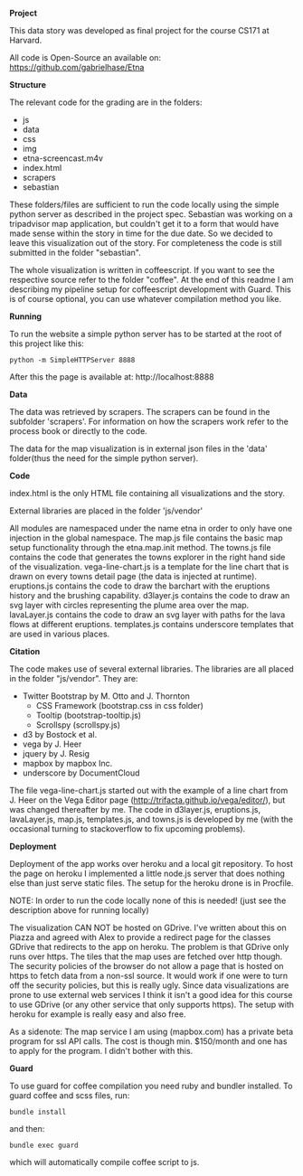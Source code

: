 **Project**

This data story was developed as final project for the course CS171 at Harvard.

All code is Open-Source an available on: https://github.com/gabrielhase/Etna

**Structure**

The relevant code for the grading are in the folders:
  - js
  - data
  - css
  - img
  - etna-screencast.m4v
  - index.html
  - scrapers
  - sebastian


These folders/files are sufficient to run the code locally using the simple python server as described in the project spec.
Sebastian was working on a tripadvisor map application, but couldn't get it to a form that would have made sense within the story in time for the due date. So we decided to leave this visualization out of the story. For completeness the code is still submitted in the folder "sebastian".

The whole visualization is written in coffeescript. If you want to see the respective source refer to the folder "coffee". At the end of this readme I am describing my pipeline setup for coffeescript development with Guard. This is of course optional, you can use whatever compilation method  you like.

**Running**

To run the website a simple python server has to be started at the root of this project like this:

```
python -m SimpleHTTPServer 8888
```

After this the page is available at: http://localhost:8888

**Data**

The data was retrieved by scrapers. The scrapers can be found in the subfolder 'scrapers'. For information on how the scrapers work refer to the process book or directly to the code.

The data for the map visualization is in external json files in the 'data' folder(thus the need for the simple python server).

**Code**

index.html is the only HTML file containing all visualizations and the story.

External libraries are placed in the folder 'js/vendor'

All modules are namespaced under the name etna in order to only have one injection in the global namespace. The map.js file contains the basic map setup functionality through the etna.map.init method. The towns.js file contains the code that generates the towns explorer in the right hand side of the visualization. vega-line-chart.js is a template for the line chart that is drawn on every towns detail page (the data is injected at runtime). eruptions.js contains the code to draw the barchart with the eruptions history and the brushing capability. d3layer.js contains the code to draw an svg layer with circles representing the plume area over the map. lavaLayer.js contains the code to draw an svg layer with paths for the lava flows at different eruptions. templates.js contains underscore templates that are used in various places.

**Citation**

The code makes use of several external libraries. The libraries are all placed in the folder "js/vendor". They are:
  - Twitter Bootstrap by M. Otto and J. Thornton
    - CSS Framework (bootstrap.css in css folder)
    - Tooltip (bootstrap-tooltip.js)
    - Scrollspy (scrollspy.js)
  - d3 by Bostock et al.
  - vega by J. Heer
  - jquery by J. Resig
  - mapbox by mapbox Inc.
  - underscore by DocumentCloud

The file vega-line-chart.js started out with the example of a line chart from J. Heer on the Vega Editor page (http://trifacta.github.io/vega/editor/), but was changed thereafter by me. The code in d3layer.js, eruptions.js, lavaLayer.js, map.js, templates.js, and towns.js is developed by me (with the occasional turning to stackoverflow to fix upcoming problems).

**Deployment**

Deployment of the app works over heroku and a local git repository. To host the page on heroku I implemented a little node.js server that does nothing else than just serve static files. The setup for the heroku drone is in Procfile.

NOTE: In order to run the code locally none of this is needed! (just see the description above for running locally)

The visualization CAN NOT be hosted on GDrive. I've written about this on Piazza and agreed with Alex to provide a redirect page for the classes GDrive that redirects to the app on heroku.
The problem is that GDrive only runs over https. The tiles that the map uses are fetched over http though. The security policies of the browser do not allow a page that is hosted on https to fetch data from a non-ssl source. It would work if one were to turn off the security policies, but this is really ugly. Since data visualizations are prone to use external web services I think it isn't a good idea for this course to use GDrive (or any other service that only supports https). The setup with heroku for example is really easy and also free.

As a sidenote: The map service I am using (mapbox.com) has a private beta program for ssl API calls. The cost is though min. $150/month and one has to apply for the program. I didn't bother with this.

**Guard**

To use guard for coffee compilation you need ruby and bundler installed.
To guard coffee and scss files, run:

```
bundle install
```

and then:

```
bundle exec guard
```

which will automatically compile coffee script to js.